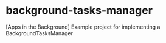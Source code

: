 # background-tasks-manager
[Apps in the Background] Example project for implementing a BackgroundTasksManager
